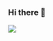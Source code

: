 ### Hi there 👋

<a href="https://www.instagram.com/bbak_ddu/" target="_blank"><img src="https://img.shields.io/badge/bbak_ddu-E4405F?style=flat&logo=Instagram&logoColor=#000000"/></a>




<!--
**leejw7650/leejw7650** is a ✨ _special_ ✨ repository because its `README.md` (this file) appears on your GitHub profile.

Here are some ideas to get you started:

- 🔭 I’m currently working on ...
- 🌱 I’m currently learning ...
- 👯 I’m looking to collaborate on ...
- 🤔 I’m looking for help with ...
- 💬 Ask me about ...
- 📫 How to reach me: ...
- 😄 Pronouns: ...
- ⚡ Fun fact: ...
-->
